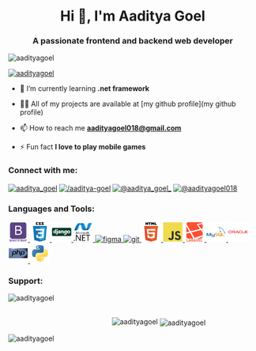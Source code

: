 <!-- ### Hi there 👋

[![Anurag's GitHub stats](https://github-readme-stats.vercel.app/api?username=aadityagoel)](https://github.com/anuraghazra/github-readme-stats) -->

<!--
**aadityagoel/aadityagoel** is a ✨ _special_ ✨ repository because its `README.md` (this file) appears on your GitHub profile.

Here are some ideas to get you started:

- 🔭 I’m currently working on ...
- 🌱 I’m currently learning ...
- 👯 I’m looking to collaborate on ...
- 🤔 I’m looking for help with ...
- 💬 Ask me about ...
- 📫 How to reach me: ...
- 😄 Pronouns: ...
- ⚡ Fun fact: ...
-->

<h1 align="center">Hi 👋, I'm Aaditya Goel</h1>
<h3 align="center">A passionate frontend and backend web developer</h3>

<p align="left"> <img src="https://komarev.com/ghpvc/?username=aadityagoel&label=Profile%20views&color=0e75b6&style=flat" alt="aadityagoel" /> </p>

<p align="left"> <a href="https://github.com/ryo-ma/github-profile-trophy"><img src="https://github-profile-trophy.vercel.app/?username=aadityagoel" alt="aadityagoel" /></a> </p>

- 🌱 I’m currently learning **.net framework**

- 👨‍💻 All of my projects are available at [my github profile](my github profile)

- 📫 How to reach me **aadityagoel018@gmail.com**

- ⚡ Fun fact **I love to play mobile games**

<h3 align="left">Connect with me:</h3>
<p align="left">
<a href="https://codepen.io/aaditya_goel" target="blank"><img align="center" src="https://raw.githubusercontent.com/rahuldkjain/github-profile-readme-generator/master/src/images/icons/Social/codepen.svg" alt="aaditya_goel" height="30" width="40" /></a>
<a href="https://linkedin.com/in//aaditya-goel" target="blank"><img align="center" src="https://raw.githubusercontent.com/rahuldkjain/github-profile-readme-generator/master/src/images/icons/Social/linked-in-alt.svg" alt="/aaditya-goel" height="30" width="40" /></a>
<a href="https://instagram.com/@aaditya_goel_" target="blank"><img align="center" src="https://raw.githubusercontent.com/rahuldkjain/github-profile-readme-generator/master/src/images/icons/Social/instagram.svg" alt="@aaditya_goel_" height="30" width="40" /></a>
<a href="https://www.hackerrank.com/@aadityagoel018" target="blank"><img align="center" src="https://raw.githubusercontent.com/rahuldkjain/github-profile-readme-generator/master/src/images/icons/Social/hackerrank.svg" alt="@aadityagoel018" height="30" width="40" /></a>
</p>

<h3 align="left">Languages and Tools:</h3>
<p align="left"> <a href="https://getbootstrap.com" target="_blank"> <img src="https://raw.githubusercontent.com/devicons/devicon/master/icons/bootstrap/bootstrap-plain-wordmark.svg" alt="bootstrap" width="40" height="40"/> </a> <a href="https://www.w3schools.com/css/" target="_blank"> <img src="https://raw.githubusercontent.com/devicons/devicon/master/icons/css3/css3-original-wordmark.svg" alt="css3" width="40" height="40"/> </a> <a href="https://www.djangoproject.com/" target="_blank"> <img src="https://raw.githubusercontent.com/devicons/devicon/master/icons/django/django-original.svg" alt="django" width="40" height="40"/> </a> <a href="https://dotnet.microsoft.com/" target="_blank"> <img src="https://raw.githubusercontent.com/devicons/devicon/master/icons/dot-net/dot-net-original-wordmark.svg" alt="dotnet" width="40" height="40"/> </a> <a href="https://www.figma.com/" target="_blank"> <img src="https://www.vectorlogo.zone/logos/figma/figma-icon.svg" alt="figma" width="40" height="40"/> </a> <a href="https://git-scm.com/" target="_blank"> <img src="https://www.vectorlogo.zone/logos/git-scm/git-scm-icon.svg" alt="git" width="40" height="40"/> </a> <a href="https://www.w3.org/html/" target="_blank"> <img src="https://raw.githubusercontent.com/devicons/devicon/master/icons/html5/html5-original-wordmark.svg" alt="html5" width="40" height="40"/> </a> <a href="https://developer.mozilla.org/en-US/docs/Web/JavaScript" target="_blank"> <img src="https://raw.githubusercontent.com/devicons/devicon/master/icons/javascript/javascript-original.svg" alt="javascript" width="40" height="40"/> </a> <a href="https://laravel.com/" target="_blank"> <img src="https://raw.githubusercontent.com/devicons/devicon/master/icons/laravel/laravel-plain-wordmark.svg" alt="laravel" width="40" height="40"/> </a> <a href="https://www.mysql.com/" target="_blank"> <img src="https://raw.githubusercontent.com/devicons/devicon/master/icons/mysql/mysql-original-wordmark.svg" alt="mysql" width="40" height="40"/> </a> <a href="https://www.oracle.com/" target="_blank"> <img src="https://raw.githubusercontent.com/devicons/devicon/master/icons/oracle/oracle-original.svg" alt="oracle" width="40" height="40"/> </a> <a href="https://www.php.net" target="_blank"> <img src="https://raw.githubusercontent.com/devicons/devicon/master/icons/php/php-original.svg" alt="php" width="40" height="40"/> </a> <a href="https://www.python.org" target="_blank"> <img src="https://raw.githubusercontent.com/devicons/devicon/master/icons/python/python-original.svg" alt="python" width="40" height="40"/> </a> </p>

<h3 align="left">Support:</h3>
<p><a href="https://www.buymeacoffee.com/aadityagoel"> <img align="left" src="https://cdn.buymeacoffee.com/buttons/v2/default-yellow.png" height="50" width="210" alt="aadityagoel" /></a></p><br><br>

<p><img align="left" src="https://github-readme-stats.vercel.app/api/top-langs?username=aadityagoel&show_icons=true&locale=en&layout=compact" alt="aadityagoel" /></p>

<p>&nbsp;<img align="center" src="https://github-readme-stats.vercel.app/api?username=aadityagoel&show_icons=true&locale=en" alt="aadityagoel" /></p>

<p><img align="center" src="https://github-readme-streak-stats.herokuapp.com/?user=aadityagoel&" alt="aadityagoel" /></p>

